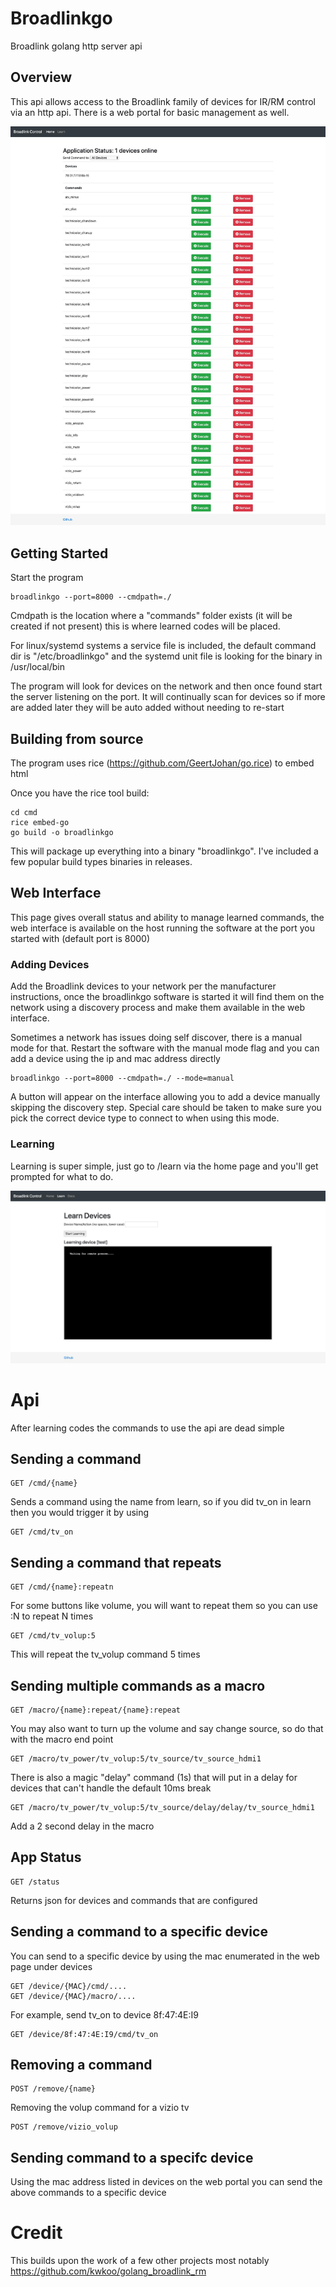 # Broadlinkgo

Broadlink golang http server api

## Overview

This api allows access to the Broadlink family of devices for IR/RM control via an http api.  There is a web portal for basic management as well.


![Image of Home](.github/broadlink_home.jpg?raw=true)


## Getting Started

Start the program 

```
broadlinkgo --port=8000 --cmdpath=./ 
```

Cmdpath is the location where a "commands" folder exists (it will be created if not present) this is where learned codes will be placed.

For linux/systemd systems a service file is included, the default command dir is "/etc/broadlinkgo" and the systemd unit file is looking for the binary in /usr/local/bin


The program will look for devices on the network and then once found start the server listening on the port. It will continually scan for devices so if more are added later they will be auto added without needing to re-start

## Building from source

The program uses rice (https://github.com/GeertJohan/go.rice) to embed html

Once you have the rice tool build:

```
cd cmd
rice embed-go
go build -o broadlinkgo
```

This will package up everything into a binary "broadlinkgo". I've included a few popular build types binaries in releases.


## Web Interface

This page gives overall status and ability to manage learned commands, the web interface is available on the host running the software at the port you started with (default port is 8000)

### Adding Devices

Add the Broadlink devices to your network per the manufacturer instructions, once the broadlinkgo software is started it will find them on the network using a discovery process and make them available in the web interface. 

Sometimes a network has issues doing self discover, there is a manual mode for that. Restart the software with the manual mode flag and you can add a device using the ip and mac address directly

```
broadlinkgo --port=8000 --cmdpath=./ --mode=manual
```

A button will appear on the interface allowing you to add a device manually skipping the discovery step. Special care should be taken to make sure you pick the correct device type to connect to when using this mode.

### Learning

Learning is super simple, just go to /learn via the home page and you'll get prompted for what to do. 

![Image of Home](.github/broadlink_learn.jpg?raw=true)



# Api

After learning codes the commands to use the api are dead simple

## Sending a command

```
GET /cmd/{name}
```

Sends a command using the name from learn, so if you did tv_on in learn then you would trigger it by using 

```
GET /cmd/tv_on
```

## Sending a command that repeats

```
GET /cmd/{name}:repeatn
```

For some buttons like volume, you will want to repeat them so you can use :N to repeat N times

```
GET /cmd/tv_volup:5
```

This will repeat the tv_volup command 5 times

## Sending multiple commands as a macro

```
GET /macro/{name}:repeat/{name}:repeat
```

You may also want to turn up the volume and say change source, so do that with the macro end point

```
GET /macro/tv_power/tv_volup:5/tv_source/tv_source_hdmi1
```

There is also a magic "delay" command (1s) that will put in a delay for devices that can't handle the default 10ms break

```
GET /macro/tv_power/tv_volup:5/tv_source/delay/delay/tv_source_hdmi1
```

Add a 2 second delay in the macro

## App Status

```
GET /status
```

Returns json for devices and commands that are configured

## Sending a command to a specific device

You can send to a specific device by using the mac enumerated in the web page under devices

```
GET /device/{MAC}/cmd/....
GET /device/{MAC}/macro/....
```

For example, send tv_on to device 8f:47:4E:I9

```
GET /device/8f:47:4E:I9/cmd/tv_on
```


## Removing a command 

```
POST /remove/{name}
```

Removing the volup command for a vizio tv

```
POST /remove/vizio_volup
```


## Sending command to a specifc device

Using the mac address listed in devices on the web portal you can send the above commands to a specific device



# Credit

This builds upon the work of a few other projects most notably https://github.com/kwkoo/golang_broadlink_rm

